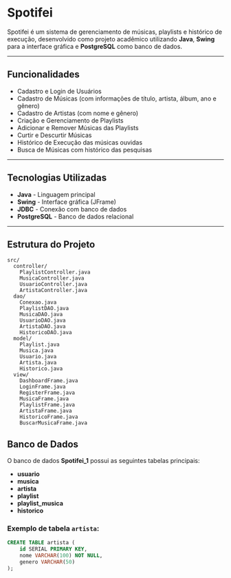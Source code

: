 #  Spotifei

Spotifei é um sistema de gerenciamento de músicas, playlists e histórico de execução, desenvolvido como projeto acadêmico utilizando **Java**, **Swing** para a interface gráfica e **PostgreSQL** como banco de dados.

---

## Funcionalidades

- Cadastro e Login de Usuários
- Cadastro de Músicas (com informações de título, artista, álbum, ano e gênero)
- Cadastro de Artistas (com nome e gênero)
- Criação e Gerenciamento de Playlists
- Adicionar e Remover Músicas das Playlists
- Curtir e Descurtir Músicas
- Histórico de Execução das músicas ouvidas
- Busca de Músicas com histórico das pesquisas

---

## Tecnologias Utilizadas

- **Java** - Linguagem principal
- **Swing** - Interface gráfica (JFrame)
- **JDBC** - Conexão com banco de dados
- **PostgreSQL** - Banco de dados relacional

---

## Estrutura do Projeto

```text
src/
  controller/
    PlaylistController.java
    MusicaController.java
    UsuarioController.java
    ArtistaController.java
  dao/
    Conexao.java
    PlaylistDAO.java
    MusicaDAO.java
    UsuarioDAO.java
    ArtistaDAO.java
    HistoricoDAO.java
  model/
    Playlist.java
    Musica.java
    Usuario.java
    Artista.java
    Historico.java
  view/
    DashboardFrame.java
    LoginFrame.java
    RegisterFrame.java
    MusicaFrame.java
    PlaylistFrame.java
    ArtistaFrame.java
    HistoricoFrame.java
    BuscarMusicaFrame.java
```

## Banco de Dados

O banco de dados **Spotifei_1** possui as seguintes tabelas principais:

- **usuario**
- **musica**
- **artista**
- **playlist**
- **playlist_musica**
- **historico**

### Exemplo de tabela `artista`:

```sql
CREATE TABLE artista (
    id SERIAL PRIMARY KEY,
    nome VARCHAR(100) NOT NULL,
    genero VARCHAR(50)
);
